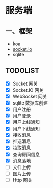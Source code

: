# 服务端

## 一、框架

-   koa
-   [socket.io](./doc/Socket.IO/README.md)
-   sqlite

## TODOLIST

-   [x] Socket 网关
-   [x] Socket.IO 网关
-   [x] WebSocket 网关
-   [x] sqlite 数据库创建
-   [x] 用户注册
-   [x] 用户登录
-   [x] 用户上线通知
-   [x] 用户下线通知
-   [x] 接收消息
-   [x] 推送消息
-   [x] 拉取消息
-   [x] 查询房间信息
-   [x] 消息落地
-   [ ] 文件上传
-   [ ] 图片上传
-   [ ] Http 网关
